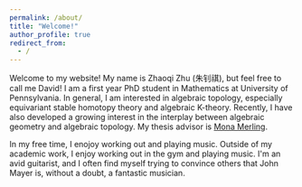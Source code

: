 ```yaml
---
permalink: /about/
title: "Welcome!"
author_profile: true
redirect_from: 
  - /
---
```

Welcome to my website! My name is Zhaoqi Zhu (朱钊祺), but feel free to call me David! I am a first year PhD student in Mathematics at University of Pennsylvania. In general, I am interested in algebraic topology, especially equivariant stable homotopy theory and algebraic K-theory. Recently, I have also developed a growing interest in the interplay between algebraic geometry and algebraic topology. My thesis advisor is [Mona Merling](https://www2.math.upenn.edu/~mmerling/). 


In my free time, I enojoy working out and playing music. Outside of my academic work, I enjoy working out in the gym and playing music. I'm an avid guitarist, and I often find myself trying to convince others that John Mayer is, without a doubt, a fantastic musician.

